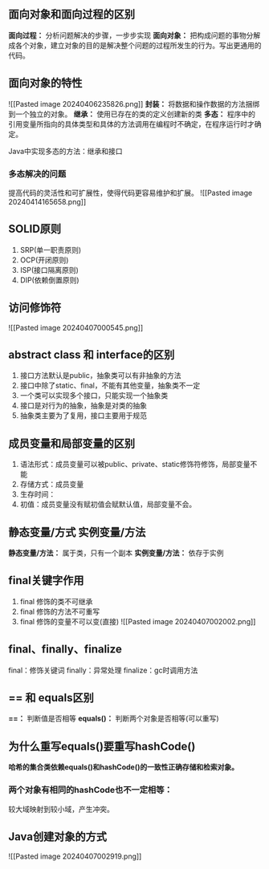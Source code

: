 ## 面向对象和面向过程的区别
**面向过程：** 分析问题解决的步骤，一步步实现
**面向对象：** 把构成问题的事物分解成各个对象，建立对象的目的是解决整个问题的过程所发生的行为。写出更通用的代码。

## 面向对象的特性
![[Pasted image 20240406235826.png]]
**封装：** 将数据和操作数据的方法捆绑到一个独立的对象。
**继承：** 使用已存在的类的定义创建新的类
**多态：** 程序中的引用变量所指向的具体类型和具体的方法调用在编程时不确定，在程序运行时才确定。

Java中实现多态的方法：继承和接口

### 多态解决的问题
提高代码的灵活性和可扩展性，使得代码更容易维护和扩展。
![[Pasted image 20240414165658.png]]
## SOLID原则
1. SRP(单一职责原则)
2. OCP(开闭原则)
3. ISP(接口隔离原则)
4. DIP(依赖倒置原则)

## 访问修饰符
![[Pasted image 20240407000545.png]]
## abstract class 和 interface的区别
1. 接口方法默认是public，抽象类可以有非抽象的方法
2. 接口中除了static、final，不能有其他变量，抽象类不一定
3. 一个类可以实现多个接口，只能实现一个抽象类
4. 接口是对行为的抽象，抽象是对类的抽象
5. 抽象类主要为了复用，接口主要用于规范

## 成员变量和局部变量的区别
1. 语法形式：成员变量可以被public、private、static修饰符修饰，局部变量不能
2. 存储方式：成员变量
3. 生存时间：
4. 初值：成员变量没有赋初值会赋默认值，局部变量不会。

##  静态变量/方式 实例变量/方法
**静态变量/方法：** 属于类，只有一个副本
**实例变量/方法：** 依存于实例

## final关键字作用
1. final 修饰的类不可继承
2. final 修饰的方法不可重写
3. final 修饰的变量不可以变(直接)
![[Pasted image 20240407002002.png]]

## final、finally、finalize
final：修饰关键词
finally：异常处理
finalize：gc时调用方法

## == 和 equals区别
**\==：** 判断值是否相等
**equals()：** 判断两个对象是否相等(可以重写)

## 为什么重写equals()要重写hashCode()

**哈希的集合类依赖equals()和hashCode()的一致性正确存储和检索对象。**

### 两个对象有相同的hashCode也不一定相等：
较大域映射到较小域，产生冲突。

## Java创建对象的方式
![[Pasted image 20240407002919.png]]
